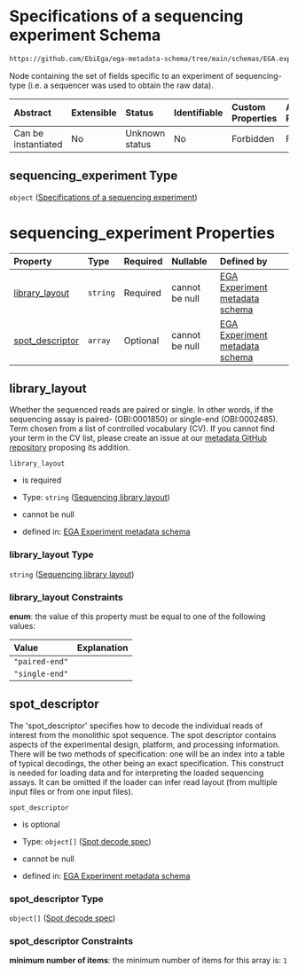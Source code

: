 # Specifications of a sequencing experiment Schema

```txt
https://github.com/EbiEga/ega-metadata-schema/tree/main/schemas/EGA.experiment.json#/properties/experiment_type_specifications/properties/sequencing_experiment
```

Node containing the set of fields specific to an experiment of sequencing-type (i.e. a sequencer was used to obtain the raw data).

| Abstract            | Extensible | Status         | Identifiable | Custom Properties | Additional Properties | Access Restrictions | Defined In                                                                           |
| :------------------ | :--------- | :------------- | :----------- | :---------------- | :-------------------- | :------------------ | :----------------------------------------------------------------------------------- |
| Can be instantiated | No         | Unknown status | No           | Forbidden         | Forbidden             | none                | [EGA.experiment.json\*](../../../schemas/EGA.experiment.json "open original schema") |

## sequencing\_experiment Type

`object` ([Specifications of a sequencing experiment](ega-9-properties-experiment-type-specifications-properties-specifications-of-a-sequencing-experiment.md))

# sequencing\_experiment Properties

| Property                             | Type     | Required | Nullable       | Defined by                                                                                                                                                                                                                                                                    |
| :----------------------------------- | :------- | :------- | :------------- | :---------------------------------------------------------------------------------------------------------------------------------------------------------------------------------------------------------------------------------------------------------------------------- |
| [library\_layout](#library_layout)   | `string` | Required | cannot be null | [EGA Experiment metadata schema](ega-12-definitions-sequencing-library-layout.md "https://github.com/EbiEga/ega-metadata-schema/tree/main/schemas/EGA.experiment.json#/properties/experiment_type_specifications/properties/sequencing_experiment/properties/library_layout") |
| [spot\_descriptor](#spot_descriptor) | `array`  | Optional | cannot be null | [EGA Experiment metadata schema](ega-12-definitions-spot-descriptor.md "https://github.com/EbiEga/ega-metadata-schema/tree/main/schemas/EGA.experiment.json#/properties/experiment_type_specifications/properties/sequencing_experiment/properties/spot_descriptor")          |

## library\_layout

Whether the sequenced reads are paired or single. In other words, if the sequencing assay is paired- (OBI:0001850) or single-end (OBI:0002485). Term chosen from a list of controlled vocabulary (CV). If you cannot find your term in the CV list, please create an issue at our [metadata GitHub repository](https://github.com/EbiEga/ega-metadata-schema) proposing its addition.

`library_layout`

*   is required

*   Type: `string` ([Sequencing library layout](ega-12-definitions-sequencing-library-layout.md))

*   cannot be null

*   defined in: [EGA Experiment metadata schema](ega-12-definitions-sequencing-library-layout.md "https://github.com/EbiEga/ega-metadata-schema/tree/main/schemas/EGA.experiment.json#/properties/experiment_type_specifications/properties/sequencing_experiment/properties/library_layout")

### library\_layout Type

`string` ([Sequencing library layout](ega-12-definitions-sequencing-library-layout.md))

### library\_layout Constraints

**enum**: the value of this property must be equal to one of the following values:

| Value          | Explanation |
| :------------- | :---------- |
| `"paired-end"` |             |
| `"single-end"` |             |

## spot\_descriptor

The 'spot\_descriptor' specifies how to decode the individual reads of interest from the monolithic spot sequence. The spot descriptor contains aspects of the experimental design, platform, and processing information. There will be two methods of specification: one will be an index into a table of typical decodings, the other being an exact specification. This construct is needed for loading data and for interpreting the loaded sequencing assays. It can be omitted if the loader can infer read layout (from multiple input files or from one input files).

`spot_descriptor`

*   is optional

*   Type: `object[]` ([Spot decode spec](ega-12-definitions-spot-descriptor-spot-decode-spec.md))

*   cannot be null

*   defined in: [EGA Experiment metadata schema](ega-12-definitions-spot-descriptor.md "https://github.com/EbiEga/ega-metadata-schema/tree/main/schemas/EGA.experiment.json#/properties/experiment_type_specifications/properties/sequencing_experiment/properties/spot_descriptor")

### spot\_descriptor Type

`object[]` ([Spot decode spec](ega-12-definitions-spot-descriptor-spot-decode-spec.md))

### spot\_descriptor Constraints

**minimum number of items**: the minimum number of items for this array is: `1`
